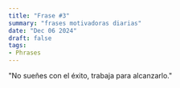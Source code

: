 ```yaml
---
title: "Frase #3"
summary: "frases motivadoras diarias"
date: "Dec 06 2024"
draft: false
tags:
- Phrases
---
```


"No sueñes con el éxito, trabaja para alcanzarlo."
